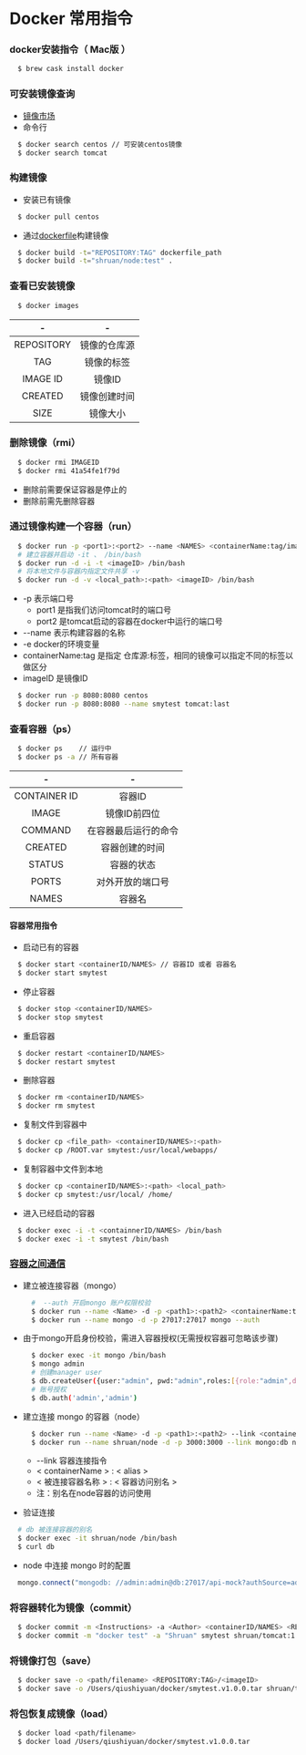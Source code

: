 # Docker 常用指令

### docker安装指令（ Mac版 ）
```bash
  $ brew cask install docker
```

### 可安装镜像查询
  - [镜像市场](https://store.docker.com)
  - 命令行
  ```bash
    $ docker search centos // 可安装centos镜像
    $ docker search tomcat
  ```

### 构建镜像
  - 安装已有镜像
  ```bash
    $ docker pull centos
  ```

  - 通过[dockerfile](./dockerfile)构建镜像
  ```bash
    $ docker build -t="REPOSITORY:TAG" dockerfile_path
    $ docker build -t="shruan/node:test" .
  ```

### 查看已安装镜像
```bash
  $ docker images
```

|      -     |     -       |
| :--------: | :----------:|
| REPOSITORY | 镜像的仓库源  |
| TAG        | 镜像的标签   |
| IMAGE ID   | 镜像ID       |
| CREATED    | 镜像创建时间  |
| SIZE       | 镜像大小      |


### 删除镜像（rmi）
```bash
  $ docker rmi IMAGEID
  $ docker rmi 41a54fe1f79d
```
  - 删除前需要保证容器是停止的
  - 删除前需先删除容器

### 通过镜像构建一个容器（run）
```bash
  $ docker run -p <port1>:<port2> --name <NAMES> <containerName:tag/imageID> -e ENV="dev"
  # 建立容器并启动 -it 、 /bin/bash
  $ docker run -d -i -t <imageID> /bin/bash
  # 将本地文件与容器内指定文件共享 -v
  $ docker run -d -v <local_path>:<path> <imageID> /bin/bash

```
  - -p 表示端口号
    - port1 是指我们访问tomcat时的端口号
    - port2 是tomcat启动的容器在docker中运行的端口号
  - --name 表示构建容器的名称
  - -e docker的环境变量
  - containerName:tag 是指定 仓库源:标签，相同的镜像可以指定不同的标签以做区分
  - imageID 是镜像ID

```bash
  $ docker run -p 8080:8080 centos
  $ docker run -p 8080:8080 --name smytest tomcat:last
```

### 查看容器（ps）
```bash
  $ docker ps    // 运行中
  $ docker ps -a // 所有容器
```

| - | - |
| :--------:   | :------:|
| CONTAINER ID | 容器ID |
| IMAGE        | 镜像ID前四位 |
| COMMAND      | 在容器最后运行的命令 |
| CREATED      | 容器创建的时间 |
| STATUS       | 容器的状态 |
| PORTS        | 对外开放的端口号   
| NAMES        | 容器名    |

#### 容器常用指令
  - 启动已有的容器
  ```bash
    $ docker start <containerID/NAMES> // 容器ID 或者 容器名
    $ docker start smytest
  ```

  - 停止容器
  ```bash
    $ docker stop <containerID/NAMES>
    $ docker stop smytest
  ```

  - 重启容器
  ```bash
    $ docker restart <containerID/NAMES>
    $ docker restart smytest
  ```

  - 删除容器
  ```bash
    $ docker rm <containerID/NAMES>
    $ docker rm smytest
  ```

  - 复制文件到容器中
  ```bash
    $ docker cp <file_path> <containerID/NAMES>:<path>
    $ docker cp /ROOT.var smytest:/usr/local/webapps/
  ```

  - 复制容器中文件到本地
  ```bash
    $ docker cp <containerID/NAMES>:<path> <local_path>
    $ docker cp smytest:/usr/local/ /home/
  ```

  - 进入已经启动的容器
  ```bash
    $ docker exec -i -t <containnerID/NAMES> /bin/bash
    $ docker exec -i -t smytest /bin/bash
  ```  

### [容器之间通信](./api-mocker部署)
  - 建立被连接容器（mongo）
    ```bash
      #  --auth 开启mongo 账户权限校验
      $ docker run --name <Name> -d -p <path1>:<path2> <containerName:tag/imageID>
      $ docker run --name mongo -d -p 27017:27017 mongo --auth
    ```

  - 由于mongo开启身份校验，需进入容器授权(无需授权容器可忽略该步骤)
    ```bash
      $ docker exec -it mongo /bin/bash
      $ mongo admin
      # 创建manager user
      $ db.createUser({user:"admin", pwd:"admin",roles:[{role:"admin",db:"admin"}]})
      # 账号授权
      $ db.auth('admin','admin')
    ```

  - 建立连接 mongo 的容器（node）
    ```bash
      $ docker run --name <Name> -d -p <path1>:<path2> --link <containerName>:<alias> <containerName:tag/imageID>
      $ docker run --name shruan/node -d -p 3000:3000 --link mongo:db node:latest
    ```
    - --link 容器连接指令
    - < containerName > : < alias >
    - < 被连接容器名称 > : < 容器访问别名 >
    - 注：别名在node容器的访问使用

  - 验证连接
  ```bash
    # db 被连接容器的别名
    $ docker exec -it shruan/node /bin/bash
    $ curl db
  ```

  - node 中连接 mongo 时的配置
  ```javascript
    mongo.connect("mongodb: //admin:admin@db:27017/api-mock?authSource=admin")
  ```


### 将容器转化为镜像（commit）
```bash
  $ docker commit -m <Instructions> -a <Author> <containerID/NAMES> <REPOSITORY>:<TAG>
  $ docker commit -m "docker test" -a "Shruan" smytest shruan/tomcat:1.0.0
```

### 将镜像打包（save）
```bash
  $ docker save -o <path/filename> <REPOSITORY:TAG>/<imageID>
  $ docker save -o /Users/qiushiyuan/docker/smytest.v1.0.0.tar shruan/tomcat:1.0.0
```

### 将包恢复成镜像（load）
```bash
  $ docker load <path/filename>
  $ docker load /Users/qiushiyuan/docker/smytest.v1.0.0.tar
```
